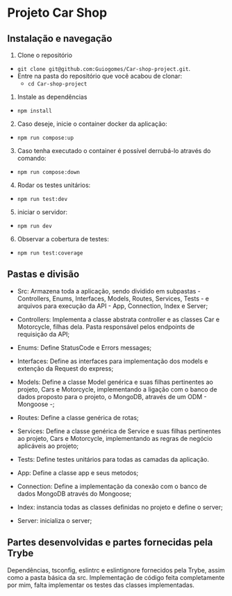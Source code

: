 # Projeto Car Shop

## Instalação e navegação

1. Clone o repositório

- `git clone git@github.com:Guiogomes/Car-shop-project.git`.
- Entre na pasta do repositório que você acabou de clonar:
  - `cd Car-shop-project`

1. Instale as dependências

- `npm install`

2. Caso deseje, inicie o container docker da aplicação:

- `npm run compose:up`

3. Caso tenha executado o container é possível derrubá-lo através do comando:

- `npm run compose:down`

4. Rodar os testes unitários:

- `npm run test:dev`

5. iniciar o servidor:

- `npm run dev`

6. Observar a cobertura de testes:

- `npm run test:coverage`

## Pastas e divisão

- Src: Armazena toda a aplicação, sendo dividido em subpastas - Controllers, Enums, Interfaces, Models, Routes, Services, Tests - e arquivos para execução da API - App, Connection, Index e Server;

- Controllers: Implementa a classe abstrata controller e as classes Car e Motorcycle, filhas dela. Pasta responsável pelos endpoints de requisição da API;

- Enums: Define StatusCode e Errors messages;

- Interfaces: Define as interfaces para implementação dos models e extenção da Request do express;

- Models: Define a classe Model genérica e suas filhas pertinentes ao projeto, Cars e Motorcycle, implementando a ligação com o banco de dados proposto para o projeto, o MongoDB, através de um ODM - Mongoose -;

- Routes: Define a classe genérica de rotas;

- Services: Define a classe genérica de Service e suas filhas pertinentes ao projeto, Cars e Motorcycle, implementando as regras de negócio aplicáveis ao projeto;

- Tests: Define testes unitários para todas as camadas da aplicação.

- App: Define a classe app e seus metodos;

- Connection: Define a implementação da conexão com o banco de dados MongoDB através do Mongoose;

- Index: instancia todas as classes definidas no projeto e define o server;

- Server: inicializa o server;

## Partes desenvolvidas e partes fornecidas pela Trybe

Dependências, tsconfig, eslintrc e eslintignore fornecidos pela Trybe, assim como a pasta básica da src. Implementação de código feita completamente por mim, falta implementar os testes das classes implementadas.


